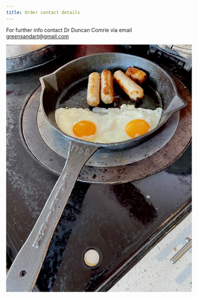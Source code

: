 ```yaml
---
title: Order contact details
---
```


For further info contact Dr Duncan Comrie via email <greensandart@gmail.com>

![Sausages and egg](../images/IronheartpanonAgaJune2022.jpg)
